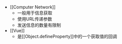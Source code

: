 - [[Computer Network]]
	-  一般用于信息获取
	- 使用URL传递参数
	- 发送信息的数量有限制
- [[Vue]]
	- 是[[Object.defineProperty]]中的一个获取值的回调